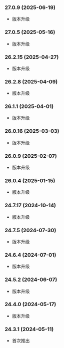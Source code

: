 ### 27.0.9 (2025-06-19)

- 版本升级

### 27.0.5 (2025-05-16)

- 版本升级

### 26.2.15 (2025-04-27)

- 版本升级

### 26.2.8 (2025-04-09)

- 版本升级

### 26.1.1 (2025-04-01)

- 版本升级

### 26.0.16 (2025-03-03)

- 版本升级

### 26.0.9 (2025-02-07)

- 版本升级

### 26.0.4 (2025-01-15)

- 版本升级

### 24.7.17 (2024-10-14)

- 版本升级

### 24.7.5 (2024-07-30)

- 版本升级

### 24.6.4 (2024-07-01)

- 版本升级

### 24.5.2 (2024-06-07)

- 版本升级

### 24.4.0 (2024-05-17)

- 版本升级

### 24.3.1 (2024-05-11)

- 首次推出
